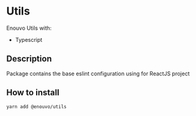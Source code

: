 # Utils

Enouvo Utils with:

- Typescript

## Description

Package contains the base eslint configuration using for ReactJS project

## How to install

`yarn add @enouvo/utils`
